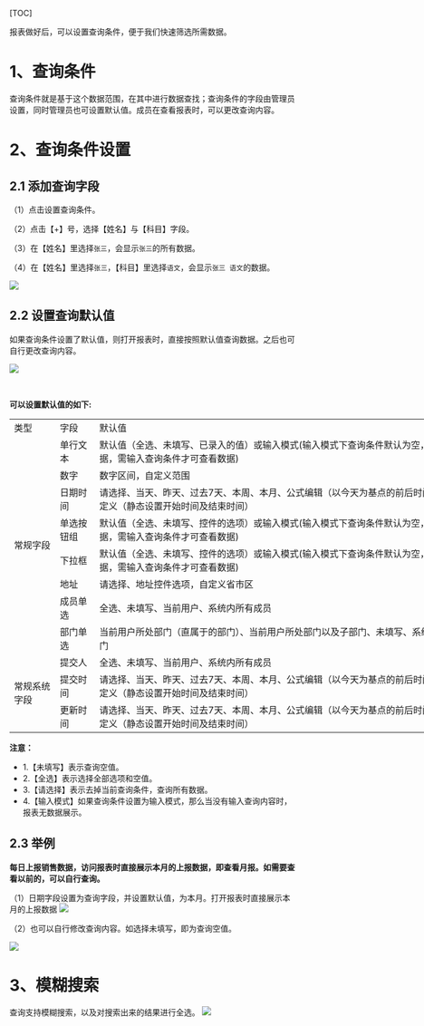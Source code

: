 
[TOC]


报表做好后，可以设置查询条件，便于我们快速筛选所需数据。

# 1、查询条件
查询条件就是基于这个数据范围，在其中进行数据查找；查询条件的字段由管理员设置，同时管理员也可设置默认值。成员在查看报表时，可以更改查询内容。

# 2、查询条件设置

## 2.1 添加查询字段

（1）点击设置查询条件。

（2）点击【+】号，选择【姓名】与【科目】字段。

（3）在【姓名】里选择`张三`，会显示`张三`的所有数据。

（4）在【姓名】里选择`张三`，【科目】里选择`语文`，会显示`张三 语文`的数据。

![](http://docfiles.baibaoyun.com/lgN3huUgMhnVoT_MwEPjzZixoH1F)
## 2.2 设置查询默认值

如果查询条件设置了默认值，则打开报表时，直接按照默认值查询数据。之后也可自行更改查询内容。


![](http://docfiles.baibaoyun.com/FncwcZNYLMf1PSKgj5iQdVsO5A5R)

<br>

**可以设置默认值的如下:**
<table width="933" style="width: 827px;">
    <colgroup>
        <col width="110" style="width:82.50pt;"/>
        <col width="92" style="width:69.00pt;"/>
        <col width="1043" style="width:782.25pt;"/>
    </colgroup>
    <tbody>
        <tr style="height:14.25pt;" class="firstRow">
            <td class="et2" width="82" style="">
                类型
            </td>
            <td class="et2" width="69" style="">
                字段
            </td>
            <td class="et2" width="782" style="">
                默认值
            </td>
        </tr>
        <tr style="height:14.25pt;">
            <td rowspan="8" class="et3" style="">
                常规字段
            </td>
            <td class="et4">
                单行文本
            </td>
            <td class="et4">
                默认值（全选、未填写、已录入的值）或输入模式(输入模式下查询条件默认为空，报表无数据，需输入查询条件才可查看数据)
            </td>
        </tr>
        <tr style="height:14.25pt;">
            <td class="et4">
                数字
            </td>
            <td class="et4">
                数字区间，自定义范围
            </td>
        </tr>
        <tr style="height:14.25pt;">
            <td class="et4">
                日期时间
            </td>
            <td class="et4">
                请选择、当天、昨天、过去7天、本周、本月、公式编辑（以今天为基点的前后时间范围）、自定义（静态设置开始时间及结束时间）
            </td>
        </tr>
        <tr style="height:14.25pt;">
            <td class="et4">
                单选按钮组
            </td>
            <td class="et4">
               默认值（全选、未填写、控件的选项）或输入模式(输入模式下查询条件默认为空，报表无数据，需输入查询条件才可查看数据)
            </td>
        </tr>
        <tr style="height:14.25pt;">
            <td class="et4">
                下拉框
            </td>
            <td class="et4">
                默认值（全选、未填写、控件的选项）或输入模式(输入模式下查询条件默认为空，报表无数据，需输入查询条件才可查看数据)
            </td>
        </tr>
        <tr style="height:14.25pt;">
            <td class="et4">
                地址
            </td>
            <td class="et4">
                请选择、地址控件选项，自定义省市区
            </td>
        </tr>
        <tr style="height:14.25pt;">
            <td class="et4">
                成员单选
            </td>
            <td class="et4">
                全选、未填写、当前用户、系统内所有成员
            </td>
        </tr>
        <tr style="height:14.25pt;">
            <td class="et4">
                部门单选
            </td>
            <td class="et4">
                当前用户所处部门（直属于的部门）、当前用户所处部门以及子部门、未填写、系统内所有部门
            </td>
        </tr>
        <tr style="height:14.25pt;">
            <td rowspan="3" class="et3" style="">
                常规系统字段
            </td>
            <td class="et4">
                提交人
            </td>
            <td class="et4">
                全选、未填写、当前用户、系统内所有成员
            </td>
        </tr>
        <tr style="height:14.25pt;">
            <td class="et4">
                提交时间
            </td>
            <td class="et4">
                请选择、当天、昨天、过去7天、本周、本月、公式编辑（以今天为基点的前后时间范围）、自定义（静态设置开始时间及结束时间）
            </td>
        </tr>
        <tr style="height:14.25pt;">
            <td class="et4">
                更新时间
            </td>
            <td class="et4">
                请选择、当天、昨天、过去7天、本周、本月、公式编辑（以今天为基点的前后时间范围）、自定义（静态设置开始时间及结束时间）
            </td>
        </tr>
    </tbody>
</table>


**注意：**

 * 1.【未填写】表示查询空值。
 * 2.【全选】表示选择全部选项和空值。
 * 3.【请选择】表示去掉当前查询条件，查询所有数据。
 * 4.【输入模式】如果查询条件设置为输入模式，那么当没有输入查询内容时，报表无数据展示。

## 2.3 举例
**每日上报销售数据，访问报表时直接展示本月的上报数据，即查看月报。如需要查看以前的，可以自行查询。**

（1）日期字段设置为查询字段，并设置默认值，为本月。打开报表时直接展示本月的上报数据
![](http://docfiles.baibaoyun.com/lkWN2VFzPBJBL0cwGohs6bSd1t22)


（2）也可以自行修改查询内容。如选择未填写，即为查询空值。

![](http://docfiles.baibaoyun.com/Fl106HKu9vsiyd-Jtb8yMBTeRnhK)


# 3、模糊搜索

查询支持模糊搜索，以及对搜索出来的结果进行全选。
![](http://docfiles.baibaoyun.com/FoHucrqRAtDLL8mHnNZdprgdFInD)